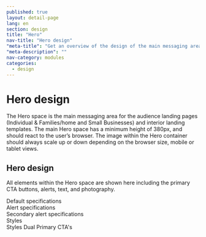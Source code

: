 ```yaml
---
published: true
layout: detail-page
lang: en
section: design
title: "Hero"
nav-title: "Hero design"
"meta-title": "Get an overview of the design of the main messaging areas used on HealthCare.gov landing pages"
"meta-description": ""
nav-category: modules
categories:
  - design
---
```


# Hero design

<div class="intro">
The Hero space is the main messaging area for the audience landing pages (Individual &amp; Families/home and Small Businesses) and interior landing templates. The main Hero space has a minimum height of 380px, and should react to the user’s browser. The image within the Hero container should always scale up or down depending on the browser size, mobile or tablet views.
</div>

<div class="hr"></div>

## Hero design

All elements within the Hero space are shown here including the primary CTA buttons, alerts, text, and photography.

<div class="caption">Default specifications</div>
<img class="full" src="{{site.baseurl}}/images/design/modules/hero/1_Hero1.png" alt=""/>

<div class="caption">Alert specifications</div>
<img class="full" src="{{site.baseurl}}/images/design/modules/hero/2_HeroAlert.png" alt=""/>

<div class="caption">Secondary alert specifications</div>
<img class="full" src="{{site.baseurl}}/images/design/modules/hero/3_SecondaryAlert.png" alt=""/>

<div class="caption">Styles</div>
<img class="full" src="{{site.baseurl}}/images/design/modules/hero/4_Styles.png" alt=""/>

<div class="caption">Styles Dual Primary CTA's</div>
<img class="full" src="{{site.baseurl}}/images/design/modules/hero/5_DualCTAs.png" alt=""/>
